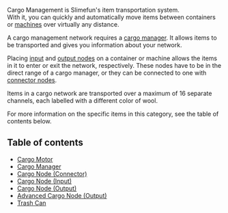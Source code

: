 Cargo Management is Slimefun's item transportation system.<br>
With it, you can quickly and automatically move items between containers or [machines](https://github.com/TheBusyBiscuit/Slimefun4/wiki/Electric-Machines) over virtually any distance.

A cargo management network requires a [cargo manager](https://github.com/TheBusyBiscuit/Slimefun4/wiki/Cargo-Manager). It allows items to be transported and gives you information about your network.

Placing [input](https://github.com/TheBusyBiscuit/Slimefun4/wiki/Input-Node) and [output nodes](https://github.com/TheBusyBiscuit/Slimefun4/wiki/Output-Node) on a container or machine allows the items in it to enter or exit the network, respectively. These nodes have to be in the direct range of a cargo manager, or they can be connected to one with [connector nodes](https://github.com/TheBusyBiscuit/Slimefun4/wiki/Connector-Node).

Items in a cargo network are transported over a maximum of 16 separate channels, each labelled with a different color of wool.

For more information on the specific items in this category, see the table of contents below.

## Table of contents
* [Cargo Motor](https://github.com/TheBusyBiscuit/Slimefun4/wiki/Cargo-Motor)
* [Cargo Manager](https://github.com/TheBusyBiscuit/Slimefun4/wiki/Cargo-Manager)
* [Cargo Node (Connector)](https://github.com/TheBusyBiscuit/Slimefun4/wiki/Connector-Node)
* [Cargo Node (Input)](https://github.com/TheBusyBiscuit/Slimefun4/wiki/Input-Node)
* [Cargo Node (Output)](https://github.com/TheBusyBiscuit/Slimefun4/wiki/Output-Node)
* [Advanced Cargo Node (Output)](https://github.com/TheBusyBiscuit/Slimefun4/wiki/Advanced-Output-Node)
* [Trash Can](https://github.com/TheBusyBiscuit/Slimefun4/wiki/Trash-Can)
